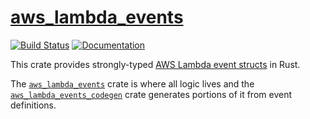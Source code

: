 # [aws_lambda_events](./aws_lambda_events)

[![Build Status](https://travis-ci.org/LegNeato/aws-lambda-events.svg?branch=master)](https://travis-ci.org/LegNeato/aws-lambda-events)
[![Documentation](https://docs.rs/aws_lambda_events/badge.svg)](https://docs.rs/aws_lambda_events)

This crate provides strongly-typed [AWS Lambda event structs](https://docs.aws.amazon.com/lambda/latest/dg/invoking-lambda-function.html) in Rust.

The [`aws_lambda_events`](./aws_lambda_events) crate is where all logic lives and the [`aws_lambda_events_codegen`](./aws_lambda_events_codegen) crate generates portions of it from event definitions.
